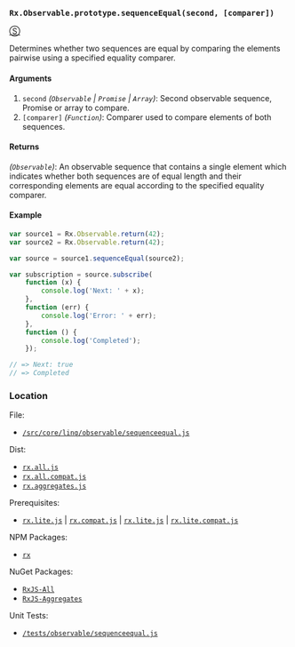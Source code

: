 ### `Rx.Observable.prototype.sequenceEqual(second, [comparer])`
[&#x24C8;](https://github.com/Reactive-Extensions/RxJS/blob/master/src/core/linq/observable/sequenceequal.js "View in source")

Determines whether two sequences are equal by comparing the elements pairwise using a specified equality comparer.

#### Arguments
1. `second` *(`Observable` | `Promise` | `Array`)*:  Second observable sequence, Promise or array to compare.
2. `[comparer]` *(`Function`)*: Comparer used to compare elements of both sequences.

#### Returns
*(`Observable`)*: An observable sequence that contains a single element which indicates whether both sequences are of equal length and their corresponding elements are equal according to the specified equality comparer.

#### Example
```js
var source1 = Rx.Observable.return(42);
var source2 = Rx.Observable.return(42);

var source = source1.sequenceEqual(source2);

var subscription = source.subscribe(
    function (x) {
        console.log('Next: ' + x);
    },
    function (err) {
        console.log('Error: ' + err);
    },
    function () {
        console.log('Completed');
    });

// => Next: true
// => Completed
```

### Location

File:
- [`/src/core/linq/observable/sequenceequal.js`](https://github.com/Reactive-Extensions/RxJS/blob/master/src/core/linq/observable/sequenceequal.js)

Dist:
- [`rx.all.js`](https://github.com/Reactive-Extensions/RxJS/blob/master/dist/rx.all.js)
- [`rx.all.compat.js`](https://github.com/Reactive-Extensions/RxJS/blob/master/dist/rx.all.compat.js)
- [`rx.aggregates.js`](https://github.com/Reactive-Extensions/RxJS/blob/master/dist/rx.aggregates.js)

Prerequisites:
- [`rx.lite.js`](https://github.com/Reactive-Extensions/RxJS/blob/master/dist/rx.js) | [`rx.compat.js`](https://github.com/Reactive-Extensions/RxJS/blob/master/dist/rx.compat.js) | [`rx.lite.js`](https://github.com/Reactive-Extensions/RxJS/blob/master/dist/rx.lite.js) | [`rx.lite.compat.js`](https://github.com/Reactive-Extensions/RxJS/blob/master/dist/rx.lite.compat.js)

NPM Packages:
- [`rx`](https://www.npmjs.org/package/rx)

NuGet Packages:
- [`RxJS-All`](http://www.nuget.org/packages/RxJS-All/)
- [`RxJS-Aggregates`](http://www.nuget.org/packages/RxJS-Aggregates/)

Unit Tests:
- [`/tests/observable/sequenceequal.js`](https://github.com/Reactive-Extensions/RxJS/blob/master/tests/observable/sequenceequal.js)
